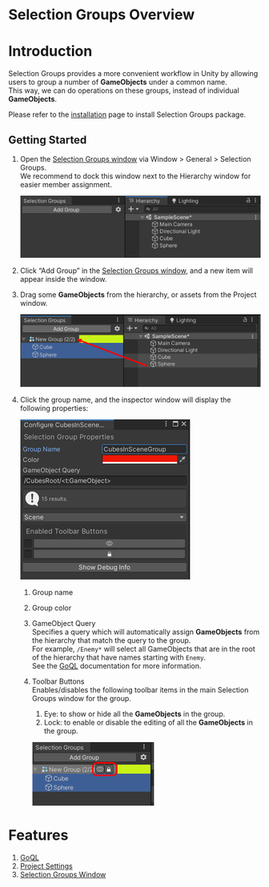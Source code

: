 Selection Groups Overview
=============================

# Introduction

Selection Groups provides a more convenient workflow in Unity by 
allowing users to group a number of **GameObjects** under a common name.  
This way, we can do operations on these groups, 
instead of individual **GameObjects**.

Please refer to the [installation](installation.md) page to install Selection Groups package.

## Getting Started

1. Open the [Selection Groups window](selection-groups-window.md) via Window > General > Selection Groups.  
   We recommend to dock this window next to the Hierarchy window for easier member assignment.   

   ![](images/SelectionGroupsWindowNextToHierarchy.png)

1. Click “Add Group” in the [Selection Groups window](selection-groups-window.md), and a new item will appear inside the window.   
1. Drag some **GameObjects** from the hierarchy, or assets from the Project window. 
   
   ![](images/SelectionGroupMembers.png)

1. Click the group name, and the inspector window will display the following properties:

   ![](images/SelectionGroupConfiguration.png)

   1. Group name 
   1. Group color
   1. GameObject Query  
      Specifies a query which will automatically assign **GameObjects** from the hierarchy
      that match the query to the group.  
      For example, `/Enemy*` will select all GameObjects that are in the root of the hierarchy 
      that have names starting with `Enemy`.  
      See the [GoQL](goql.md) documentation for more information.     
   1. Toolbar Buttons  
      Enables/disables the following toolbar items in the main Selection Groups window for the group.   
      1. Eye: to show or hide all the **GameObjects** in the group. 
      1. Lock: to enable or disable the editing of all the **GameObjects** in the group.  

      ![](images/SelectionGroupTools.png)

# Features
1. [GoQL](Documentation~/goql.md)
2. [Project Settings](Documentation~/project-settings.md)
3. [Selection Groups Window](Documentation~/selection-groups-window.md)
